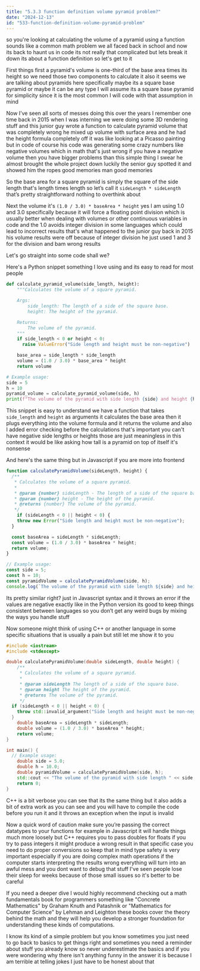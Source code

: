 ```yaml
---
title: "5.3.3 function definition volume pyramid problem?"
date: "2024-12-13"
id: "533-function-definition-volume-pyramid-problem"
---
```


 so you're looking at calculating the volume of a pyramid using a function sounds like a common math problem we all faced back in school and now its back to haunt us in code its not really that complicated but lets break it down its about a function definition so let's get to it

First things first a pyramid's volume is one-third of the base area times its height so we need those two components to calculate it also it seems we are talking about pyramids here specifically maybe its a square base pyramid or maybe it can be any type I will assume its a square base pyramid for simplicity since it is the most common I will code with that assumption in mind

Now I’ve seen all sorts of messes doing this over the years I remember one time back in 2015 when I was interning we were doing some 3D rendering stuff and this junior guy wrote a function to calculate pyramid volume that was completely wrong he mixed up volume with surface area and he had the height formula completely off it was like looking at a Picasso painting but in code of course his code was generating some crazy numbers like negative volumes which in math that's just wrong if you have a negative volume then you have bigger problems than this simple thing I swear he almost brought the whole project down luckily the senior guy spotted it and showed him the ropes good memories man good memories

So the base area for a square pyramid is simply the square of the side length that's length times length so let’s call it `sideLength * sideLength` that’s pretty straightforward nothing to overthink about

Next the volume it's  `(1.0 / 3.0) * baseArea * height` yes I am using 1.0 and 3.0 specifically because it will force a floating point division which is usually better when dealing with volumes or other continuous variables in code and the 1.0 avoids integer division in some languages which could lead to incorrect results that's what happened to the junior guy back in 2015 his volume results were off because of integer division he just used 1 and 3 for the division and bam wrong results

Let's go straight into some code shall we?

Here's a Python snippet something I love using and its easy to read for most people

```python
def calculate_pyramid_volume(side_length, height):
    """Calculates the volume of a square pyramid.

    Args:
        side_length: The length of a side of the square base.
        height: The height of the pyramid.

    Returns:
        The volume of the pyramid.
    """
    if side_length < 0 or height < 0:
      raise ValueError("Side length and height must be non-negative")

    base_area = side_length * side_length
    volume = (1.0 / 3.0) * base_area * height
    return volume

# Example usage:
side = 5
h = 10
pyramid_volume = calculate_pyramid_volume(side, h)
print(f"The volume of the pyramid with side length {side} and height {h} is: {pyramid_volume}")
```
This snippet is easy to understand we have a function that takes `side_length` and `height` as arguments it calculates the base area then it plugs everything into the volume formula and it returns the volume and also I added error checking before the calculations that's important you can't have negative side lengths or heights those are just meaningless in this context it would be like asking how tall is a pyramid on top of itself it's nonsense

And here's the same thing but in Javascript if you are more into frontend

```javascript
function calculatePyramidVolume(sideLength, height) {
  /**
   * Calculates the volume of a square pyramid.
   *
   * @param {number} sideLength - The length of a side of the square base.
   * @param {number} height - The height of the pyramid.
   * @returns {number} The volume of the pyramid.
   */
    if (sideLength < 0 || height < 0) {
    throw new Error("Side length and height must be non-negative");
  }

  const baseArea = sideLength * sideLength;
  const volume = (1.0 / 3.0) * baseArea * height;
  return volume;
}

// Example usage:
const side = 5;
const h = 10;
const pyramidVolume = calculatePyramidVolume(side, h);
console.log(`The volume of the pyramid with side length ${side} and height ${h} is: ${pyramidVolume}`);
```
Its pretty similar right? just in Javascript syntax and it throws an error if the values are negative exactly like in the Python version its good to keep things consistent between languages so you don’t get any weird bugs by mixing the ways you handle stuff

Now someone might think of using C++ or another language in some specific situations that is usually a pain but still let me show it to you

```cpp
#include <iostream>
#include <stdexcept>

double calculatePyramidVolume(double sideLength, double height) {
    /**
     * Calculates the volume of a square pyramid.
     *
     * @param sideLength The length of a side of the square base.
     * @param height The height of the pyramid.
     * @returns The volume of the pyramid.
     */
  if (sideLength < 0 || height < 0) {
    throw std::invalid_argument("Side length and height must be non-negative");
  }
    double baseArea = sideLength * sideLength;
    double volume = (1.0 / 3.0) * baseArea * height;
    return volume;
}

int main() {
  // Example usage:
    double side = 5.0;
    double h = 10.0;
    double pyramidVolume = calculatePyramidVolume(side, h);
    std::cout << "The volume of the pyramid with side length " << side << " and height " << h << " is: " << pyramidVolume << std::endl;
    return 0;
}
```
C++ is a bit verbose you can see that its the same thing but it also adds a bit of extra work as you can see and you will have to compile the code before you run it and it throws an exception when the input is invalid

Now a quick word of caution make sure you’re passing the correct datatypes to your functions for example in Javascript it will handle things much more loosely but C++ requires you to pass doubles for floats if you try to pass integers it might produce a wrong result in that specific case you need to do proper conversions so keep that in mind type safety is very important especially if you are doing complex math operations if the computer starts interpreting the results wrong everything will turn into an awful mess and you dont want to debug that stuff I've seen people lose their sleep for weeks because of those small issues so it's better to be careful

If you need a deeper dive I would highly recommend checking out a math fundamentals book for programmers something like "Concrete Mathematics" by Graham Knuth and Patashnik or "Mathematics for Computer Science" by Lehman and Leighton these books cover the theory behind the math and they will help you develop a stronger foundation for understanding these kinds of computations.

I know its kind of a simple problem but you know sometimes you just need to go back to basics to get things right and sometimes you need a reminder about stuff you already know so never underestimate the basics and if you were wondering why there isn't anything funny in the answer it is because I am terrible at telling jokes I just have to be honest about that
